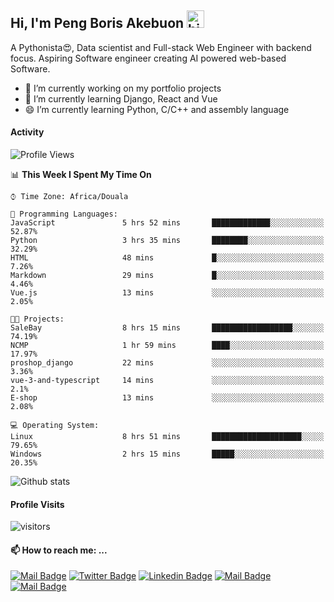  ## Hi, I'm Peng Boris Akebuon <img src="https://user-images.githubusercontent.com/1303154/88677602-1635ba80-d120-11ea-84d8-d263ba5fc3c0.gif" width="28px" alt="hi">

 A Pythonista😍, Data scientist and Full-stack Web Engineer with backend focus. Aspiring Software engineer creating AI powered web-based Software.
- 🔭 I’m currently working on my portfolio projects
- 🌱 I’m currently learning Django, React and Vue
- 😄 I’m currently learning Python, C/C++ and assembly language

#### Activity
<!--START_SECTION:waka-->
![Profile Views](http://img.shields.io/badge/Profile%20Views-11-blue)

📊 **This Week I Spent My Time On** 

```text
⌚︎ Time Zone: Africa/Douala

💬 Programming Languages: 
JavaScript               5 hrs 52 mins       █████████████░░░░░░░░░░░░   52.87% 
Python                   3 hrs 35 mins       ████████░░░░░░░░░░░░░░░░░   32.29% 
HTML                     48 mins             █░░░░░░░░░░░░░░░░░░░░░░░░   7.26% 
Markdown                 29 mins             █░░░░░░░░░░░░░░░░░░░░░░░░   4.46% 
Vue.js                   13 mins             ░░░░░░░░░░░░░░░░░░░░░░░░░   2.05%

🐱‍💻 Projects: 
SaleBay                  8 hrs 15 mins       ██████████████████░░░░░░░   74.19% 
NCMP                     1 hr 59 mins        ████░░░░░░░░░░░░░░░░░░░░░   17.97% 
proshop_django           22 mins             ░░░░░░░░░░░░░░░░░░░░░░░░░   3.36% 
vue-3-and-typescript     14 mins             ░░░░░░░░░░░░░░░░░░░░░░░░░   2.1% 
E-shop                   13 mins             ░░░░░░░░░░░░░░░░░░░░░░░░░   2.08%

💻 Operating System: 
Linux                    8 hrs 51 mins       ████████████████████░░░░░   79.65% 
Windows                  2 hrs 15 mins       █████░░░░░░░░░░░░░░░░░░░░   20.35%

```


<!--END_SECTION:waka-->


![Github stats](https://github-readme-stats.vercel.app/api?username=itzomen&theme=vue&show_icons=true&count_private=true)
 
 #### Profile Visits 

![visitors](https://visitor-badge.glitch.me/badge?page_id=itzomen)

#### 📫 How to reach me: ...

[![Mail Badge](https://img.shields.io/badge/-itzomen-c0392b?style=flat&labelColor=c0392b&logo=gmail&logoColor=white)](mailto:peng.akebuon2468@gmail.com)
[![Twitter Badge](https://img.shields.io/badge/-@itz_omen-1ca0f1?style=flat&labelColor=1ca0f1&logo=twitter&logoColor=white&link=https://twitter.com/itz_omen)](https://twitter.com/itz_omen/) [![Linkedin Badge](https://img.shields.io/badge/-Peng_Boris_Akebuon-0e76a8?style=flat&labelColor=0e76a8&logo=linkedin&logoColor=white)](https://www.linkedin.com/in/peng-boris-akebuon-0b8ba0195/)
 [![Mail Badge](https://img.shields.io/badge/-Academy_Omen-e74c3c?style=flat&labelColor=e74c3c&logo=youtube&logoColor=white)](https://www.youtube.com/channel/UCknaAfNfqKQDQFnqP2zMA6A)  [![Mail Badge](https://img.shields.io/badge/-@itz_an_omen-405DE6?style=flat&labelColor=5851DB&logo=instagram&logoColor=white)](https://instagram.com/itz_an_omen)
